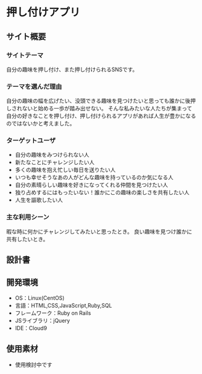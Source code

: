 # 押し付けアプリ

## サイト概要
### サイトテーマ
自分の趣味を押し付け、また押し付けられるSNSです。

### テーマを選んだ理由
自分の趣味の幅を広げたい、没頭できる趣味を見つけたいと思っても誰かに後押しされないと始める一歩が踏み出せない。
そんな私みたいな人たちが集まって自分の好きなことを押し付け、押し付けられるアプリがあれば人生が豊かになるのではないかと考えました。

### ターゲットユーザ
- 自分の趣味をみつけられない人
- 新たなことにチャレンジしたい人
- 多くの趣味を抱え忙しい毎日を送りたい人
- いつも幸せそうなあの人がどんな趣味を持っているのか気になる人
- 自分の素晴らしい趣味を好きになってくれる仲間を見つけたい人
- 独り占めするにはもったいない！誰かにこの趣味の楽しさを共有したい人
- 人生を謳歌したい人

### 主な利用シーン
暇な時に何かにチャレンジしてみたいと思ったとき。
良い趣味を見つけ誰かに共有したいとき。

## 設計書


## 開発環境
- OS：Linux(CentOS)
- 言語：HTML,CSS,JavaScript,Ruby,SQL
- フレームワーク：Ruby on Rails
- JSライブラリ：jQuery
- IDE：Cloud9

## 使用素材
- 使用検討中です